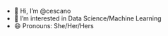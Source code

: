 - 👋 Hi, I’m @cescano
- 👀 I’m interested in Data Science/Machine Learning 
- 😄 Pronouns: She/Her/Hers


<!---
cescano/cescano is a ✨ special ✨ repository because its `README.md` (this file) appears on your GitHub profile.
You can click the Preview link to take a look at your changes.
--->
